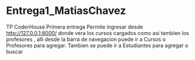 # Entrega1_MatiasChavez
TP CoderHouse Primera entrega
Permite ingresar desde http://127.0.0.1:8000/ donde vera los cursos cargados como asi tambien los profesores  , alli desde la barra de navegacion puede ir a Cursos o Profesores para agregar.
Tambien se puede ir a Estudiantes para agregar o buscar
